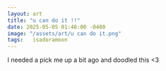 ```yaml
---
layout: art
title: "u can do it !!"
date: 2025-05-05 01:48:00 -0400
image: "/assets/art/u can do it.png"
tags:   isadoramoon
---
```


I needed a pick me up a bit ago and doodled this <3

